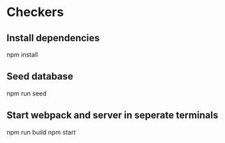 # Checkers
  ## Install dependencies
  npm install

  ## Seed database
  npm run seed

  ## Start webpack and server in seperate terminals
  npm run build
  npm start
